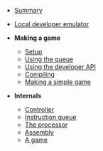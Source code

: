 * [Summary](summary)
* [Local developer emulator](developer-emulator.md "Test")

* **Making a game**

  * [Setup](setup)
  * [Using the queue](queue)
  * [Using the developer API](developer-api)
  * [Compiling](compiling)
  * [Making a simple game](example-game)
  
* **Internals**
  * [Controller](internals/controller)
  * [Instruction queue](internals/queue)
  * [The processor](internals/processor)
  * [Assembly](internals/asm)
  * [A game](internals/game)
